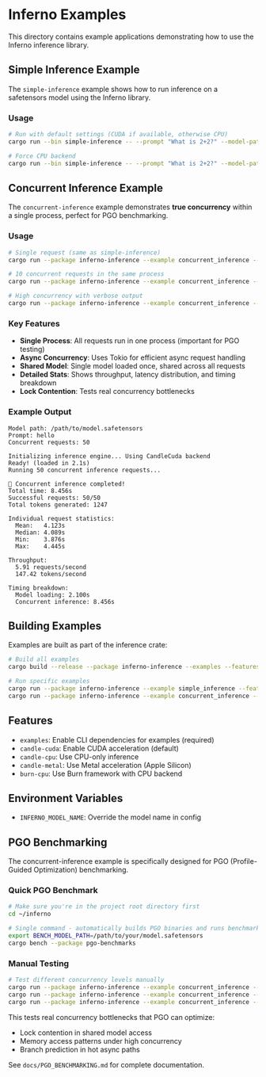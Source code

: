 # Inferno Examples

This directory contains example applications demonstrating how to use the Inferno inference library.

## Simple Inference Example

The `simple-inference` example shows how to run inference on a safetensors model using the Inferno library.

### Usage

```bash
# Run with default settings (CUDA if available, otherwise CPU)
cargo run --bin simple-inference -- --prompt "What is 2+2?" --model-path /path/to/your/model

# Force CPU backend
cargo run --bin simple-inference -- --prompt "What is 2+2?" --model-path /path/to/your/model --cpu
```

## Concurrent Inference Example

The `concurrent-inference` example demonstrates **true concurrency** within a single process, perfect for PGO benchmarking.

### Usage

```bash
# Single request (same as simple-inference)
cargo run --package inferno-inference --example concurrent_inference --features examples -- --prompt "Hello" --model-path /path/to/model

# 10 concurrent requests in the same process
cargo run --package inferno-inference --example concurrent_inference --features examples -- --prompt "Hello" --model-path /path/to/model --concurrent 10

# High concurrency with verbose output
cargo run --package inferno-inference --example concurrent_inference --features examples -- --prompt "Hi" --model-path /path/to/model --concurrent 100 --verbose
```

### Key Features

- **Single Process**: All requests run in one process (important for PGO testing)
- **Async Concurrency**: Uses Tokio for efficient async request handling
- **Shared Model**: Single model loaded once, shared across all requests
- **Detailed Stats**: Shows throughput, latency distribution, and timing breakdown
- **Lock Contention**: Tests real concurrency bottlenecks

### Example Output

```
Model path: /path/to/model.safetensors
Prompt: hello
Concurrent requests: 50

Initializing inference engine... Using CandleCuda backend
Ready! (loaded in 2.1s)
Running 50 concurrent inference requests...

🎉 Concurrent inference completed!
Total time: 8.456s
Successful requests: 50/50
Total tokens generated: 1247

Individual request statistics:
  Mean:   4.123s
  Median: 4.089s
  Min:    3.876s
  Max:    4.445s

Throughput:
  5.91 requests/second
  147.42 tokens/second

Timing breakdown:
  Model loading: 2.100s
  Concurrent inference: 8.456s
```

## Building Examples

Examples are built as part of the inference crate:

```bash
# Build all examples
cargo build --release --package inferno-inference --examples --features examples

# Run specific examples
cargo run --package inferno-inference --example simple_inference --features examples -- --prompt "Hello" --model-path /path/to/model
cargo run --package inferno-inference --example concurrent_inference --features examples -- --prompt "Hello" --model-path /path/to/model --concurrent 10
```

## Features

- `examples`: Enable CLI dependencies for examples (required)
- `candle-cuda`: Enable CUDA acceleration (default)
- `candle-cpu`: Use CPU-only inference
- `candle-metal`: Use Metal acceleration (Apple Silicon)
- `burn-cpu`: Use Burn framework with CPU backend

## Environment Variables

- `INFERNO_MODEL_NAME`: Override the model name in config

## PGO Benchmarking

The concurrent-inference example is specifically designed for PGO (Profile-Guided Optimization) benchmarking.

### Quick PGO Benchmark

```bash
# Make sure you're in the project root directory first
cd ~/inferno

# Single command - automatically builds PGO binaries and runs benchmarks
export BENCH_MODEL_PATH=/path/to/your/model.safetensors
cargo bench --package pgo-benchmarks
```

### Manual Testing

```bash
# Test different concurrency levels manually
cargo run --package inferno-inference --example concurrent_inference --features examples -- --prompt "test" --model-path /path/to/model --concurrent 1
cargo run --package inferno-inference --example concurrent_inference --features examples -- --prompt "test" --model-path /path/to/model --concurrent 10
cargo run --package inferno-inference --example concurrent_inference --features examples -- --prompt "test" --model-path /path/to/model --concurrent 100
```

This tests real concurrency bottlenecks that PGO can optimize:
- Lock contention in shared model access
- Memory access patterns under high concurrency
- Branch prediction in hot async paths

See `docs/PGO_BENCHMARKING.md` for complete documentation.
